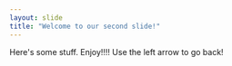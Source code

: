 ```yaml
---
layout: slide
title: "Welcome to our second slide!"
---
```

Here's some stuff.  Enjoy!!!!
Use the left arrow to go back!
